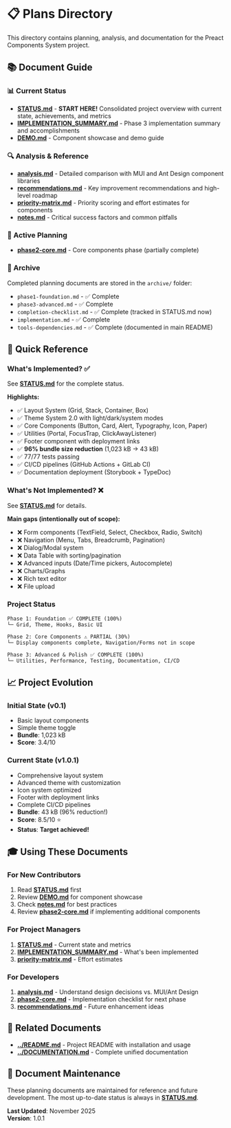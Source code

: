# 📋 Plans Directory

This directory contains planning, analysis, and documentation for the Preact Components System project.

## 📚 Document Guide

### 📊 Current Status
- **[STATUS.md](STATUS.md)** - **START HERE!** Consolidated project overview with current state, achievements, and metrics
- **[IMPLEMENTATION_SUMMARY.md](IMPLEMENTATION_SUMMARY.md)** - Phase 3 implementation summary and accomplishments
- **[DEMO.md](DEMO.md)** - Component showcase and demo guide

### 🔍 Analysis & Reference
- **[analysis.md](analysis.md)** - Detailed comparison with MUI and Ant Design component libraries
- **[recommendations.md](recommendations.md)** - Key improvement recommendations and high-level roadmap
- **[priority-matrix.md](priority-matrix.md)** - Priority scoring and effort estimates for components
- **[notes.md](notes.md)** - Critical success factors and common pitfalls

### 🎯 Active Planning
- **[phase2-core.md](phase2-core.md)** - Core components phase (partially complete)

### 📁 Archive
Completed planning documents are stored in the `archive/` folder:
- `phase1-foundation.md` - ✅ Complete
- `phase3-advanced.md` - ✅ Complete
- `completion-checklist.md` - ✅ Complete (tracked in STATUS.md now)
- `implementation.md` - ✅ Complete
- `tools-dependencies.md` - ✅ Complete (documented in main README)

## 🎯 Quick Reference

### What's Implemented? ✅
See **[STATUS.md](STATUS.md)** for the complete status.

**Highlights:**
- ✅ Layout System (Grid, Stack, Container, Box)
- ✅ Theme System 2.0 with light/dark/system modes
- ✅ Core Components (Button, Card, Alert, Typography, Icon, Paper)
- ✅ Utilities (Portal, FocusTrap, ClickAwayListener)
- ✅ Footer component with deployment links
- ✅ **96% bundle size reduction** (1,023 kB → 43 kB)
- ✅ 77/77 tests passing
- ✅ CI/CD pipelines (GitHub Actions + GitLab CI)
- ✅ Documentation deployment (Storybook + TypeDoc)

### What's Not Implemented? ❌
See **[STATUS.md](STATUS.md)** for details.

**Main gaps (intentionally out of scope):**
- ❌ Form components (TextField, Select, Checkbox, Radio, Switch)
- ❌ Navigation (Menu, Tabs, Breadcrumb, Pagination)
- ❌ Dialog/Modal system
- ❌ Data Table with sorting/pagination
- ❌ Advanced inputs (Date/Time pickers, Autocomplete)
- ❌ Charts/Graphs
- ❌ Rich text editor
- ❌ File upload

### Project Status

```
Phase 1: Foundation ✅ COMPLETE (100%)
└─ Grid, Theme, Hooks, Basic UI

Phase 2: Core Components ⚠️ PARTIAL (30%)
└─ Display components complete, Navigation/Forms not in scope

Phase 3: Advanced & Polish ✅ COMPLETE (100%)
└─ Utilities, Performance, Testing, Documentation, CI/CD
```

## 📈 Project Evolution

### Initial State (v0.1)
- Basic layout components
- Simple theme toggle
- **Bundle**: 1,023 kB
- **Score**: 3.4/10

### Current State (v1.0.1)
- Comprehensive layout system
- Advanced theme with customization
- Icon system optimized
- Footer with deployment links
- Complete CI/CD pipelines
- **Bundle**: 43 kB (96% reduction!)
- **Score**: 8.5/10 ⭐
- **Status**: **Target achieved!**

## 🎓 Using These Documents

### For New Contributors
1. Read **[STATUS.md](STATUS.md)** first
2. Review **[DEMO.md](DEMO.md)** for component showcase
3. Check **[notes.md](notes.md)** for best practices
4. Review **[phase2-core.md](phase2-core.md)** if implementing additional components

### For Project Managers
1. **[STATUS.md](STATUS.md)** - Current state and metrics
2. **[IMPLEMENTATION_SUMMARY.md](IMPLEMENTATION_SUMMARY.md)** - What's been implemented
3. **[priority-matrix.md](priority-matrix.md)** - Effort estimates

### For Developers
1. **[analysis.md](analysis.md)** - Understand design decisions vs. MUI/Ant Design
2. **[phase2-core.md](phase2-core.md)** - Implementation checklist for next phase
3. **[recommendations.md](recommendations.md)** - Future enhancement ideas

## 🔗 Related Documents

- **[../README.md](../README.md)** - Project README with installation and usage
- **[../DOCUMENTATION.md](../DOCUMENTATION.md)** - Complete unified documentation

## 📝 Document Maintenance

These planning documents are maintained for reference and future development. The most up-to-date status is always in **[STATUS.md](STATUS.md)**.

**Last Updated**: November 2025  
**Version**: 1.0.1
